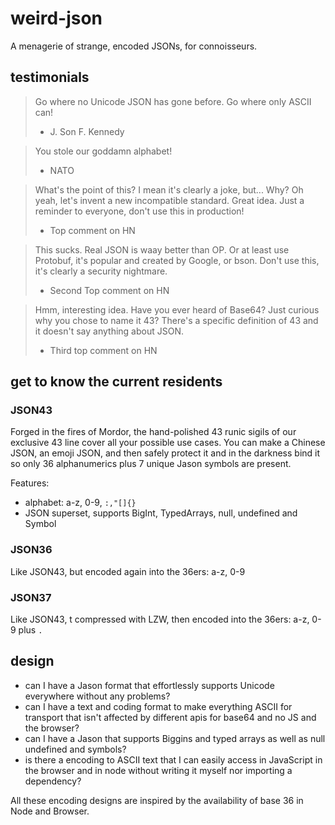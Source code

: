 # weird-json

A menagerie of strange, encoded JSONs, for connoisseurs.

## testimonials

> Go where no Unicode JSON has gone before. Go where only ASCII can!
> - J. Son F. Kennedy

> You stole our goddamn alphabet!
> - NATO

> What's the point of this? I mean it's clearly a joke, but... Why? Oh yeah, let's invent a new incompatible standard. Great idea. Just a reminder to everyone, don't use this in production! 
> - Top comment on HN

> This sucks. Real JSON is waay better than OP. Or at least use Protobuf, it's popular and created by Google, or bson. Don't use this, it's clearly a security nightmare.
> - Second Top comment on HN

> Hmm, interesting idea. Have you ever heard of Base64? Just curious why you chose to name it 43? There's a specific definition of 43 and it doesn't say anything about JSON. 
> - Third top comment on HN

## get to know the current residents


### JSON43

Forged in the fires of Mordor, the hand-polished 43 runic sigils of our exclusive 43 line cover all your possible use cases. You can make a Chinese JSON, an emoji JSON, and then safely protect it and in the darkness bind it so only 36 alphanumerics plus 7 unique Jason symbols are present.

Features:

- alphabet: a-z, 0-9, `:,"[]{}`
- JSON superset, supports BigInt, TypedArrays, null, undefined and Symbol

### JSON36

Like JSON43, but encoded again into the 36ers: a-z, 0-9

### JSON37

Like JSON43, t compressed with LZW, then encoded into the 36ers: a-z, 0-9 plus `.`

## design

- can I have a Jason format that effortlessly supports Unicode everywhere without any problems?
- can I have a text and coding format to make everything ASCII for transport that isn't affected by different apis for base64 and no JS and the browser?
- can I have a Jason that supports Biggins and typed arrays as well as null undefined and symbols?
- is there a encoding to ASCII text that I can easily access in JavaScript in the browser and in node without writing it myself nor importing a dependency?

All these encoding designs are inspired by the availability of base 36 in Node and Browser.


